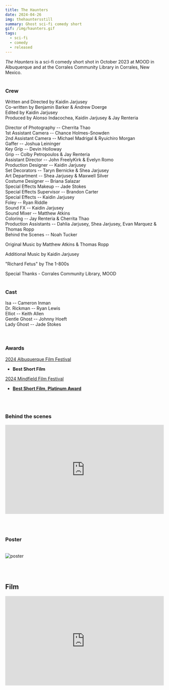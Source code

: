 ```yaml
---
title: The Haunters
date: 2024-04-26
img: thehauntersstill
summary: Ghost sci-fi comedy short
gif: /img/haunters.gif
tags:
  - sci-fi
  - comedy
  - released
---
```


_The Haunters_ is a sci-fi comedy short shot in October 2023 at MOOD in Albuquerque and at the Corrales Community Library in Corrales, New Mexico.
</br>
</br>

### Crew

Written and Directed by Kaidin Jarjusey</br>
Co-written by Benjamin Barker & Andrew Doerge</br>
Edited by Kaidin Jarjusey</br>
Produced by Alonso Indacochea, Kaidin Jarjusey & Jay Renteria</br>

Director of Photography -- Cherrita Thao</br>
1st Assistant Camera -- Chance Holmes-Snowden</br>
2nd Assistant Camera -- Michael Madrigal & Ryuichiro Morgan</br>
Gaffer -- Joshua Leininger</br>
Key Grip -- Devin Holloway</br>
Grip -- Colby Petropoulos & Jay Renteria</br>
Assistant Director -- John FreelyKirk & Evelyn Romo</br>
Production Designer -- Kaidin Jarjusey</br>
Set Decorators -- Taryn Bernicke & Shea Jarjusey</br>
Art Department -- Shea Jarjusey & Maxwell Silver</br>
Costume Designer -- Briana Salazar</br>
Special Effects Makeup -- Jade Stokes</br>
Special Effects Supervisor -- Brandon Carter</br>
Special Effects -- Kaidin Jarjusey</br>
Foley -- Ryan Riddle</br>
Sound FX -- Kaidin Jarjusey</br>
Sound Mixer -- Matthew Atkins</br>
Coloring -- Jay Renteria & Cherrita Thao</br>
Production Assistants -- Dahlia Jarjusey, Shea Jarjusey, Evan Marquez & Thomas Ropp</br>
Behind the Scenes -- Noah Tucker</br>

Original Music by Matthew Atkins & Thomas Ropp</br>

Additional Music by Kaidin Jarjusey</br>

"Richard Fetus" by The 1-800s</br>

Special Thanks - Corrales Community Library, MOOD
</br>
</br>

### Cast

Isa -- Cameron Inman</br>
Dr. Rickman -- Ryan Lewis</br>
Elliot -- Keith Allen</br>
Gentle Ghost -- Johnny Hoeft</br>
Lady Ghost -- Jade Stokes</br>
</br>
</br>

### Awards

[2024 Albuquerque Film Festival](https://albuquerquefilmfestival.com/winners-2024/)
* **Best Short Film**

[2024 Mindfield Film Festival](https://mindfieldff.com/index.html)
* **[Best Short Film, Platinum Award](https://mindfieldff.com/winnerslive2024.html)**
</br>
</br>

### Behind the scenes

<style>.embed-container { position: relative; padding-bottom: 56.25%; height: 0; overflow: hidden; max-width: 100%; } .embed-container iframe, .embed-container object, .embed-container embed { position: absolute; top: 0; left: 0; width: 100%; height: 100%; }</style><div class='embed-container'><iframe width="100%" height="400vh" src="https://www.youtube.com/embed/lvc0oG-P19w?si=OAOw-RvRrYE0v-W8" title="YouTube video player" frameborder="0" allow="accelerometer; autoplay; clipboard-write; encrypted-media; gyroscope; picture-in-picture" allowfullscreen></iframe></div>

<br><br>

### Poster
<br>
<img src="/img/the_haunters/poster.jpg" class="w-75 shadow-1-strong rounded mb-2" alt="poster">

<br><br>

## Film

<style>.embed-container { position: relative; padding-bottom: 56.25%; height: 0; overflow: hidden; max-width: 100%; } .embed-container iframe, .embed-container object, .embed-container embed { position: absolute; top: 0; left: 0; width: 100%; height: 100%; }</style><div class='embed-container'><iframe src='https://www.youtube.com/embed/p7rSKSSQx6w' frameborder='0' allowfullscreen></iframe></div>